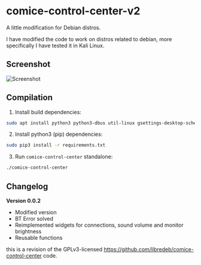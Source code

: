 # comice-control-center-v2
A little modification for Debian distros.

I have modified the code to work on distros related to debian, more specifically I have tested it in Kali Linux.


## Screenshot
![Screenshot](https://raw.githubusercontent.com/natone2/comice-control-center/main/screenshots/screenshot.png)


## Compilation

1. Install build dependencies:
```bash
sudo apt install python3 python3-dbus util-linux gsettings-desktop-schemas wireless-tools alsa-utils
```
2. Install python3 (pip) dependencies:
```bash
sudo pip3 install -r requirements.txt
```
3. Run `comice-control-center` standalone:
```bash
./comice-control-center
```

## Changelog
**Version 0.0.2**
* Modified version
* BT Error solved
* Reimplemented widgets for connections, sound volume and monitor brightness
* Reusable functions

this is a revision of the GPLv3-licensed https://github.com/libredeb/comice-control-center code.
